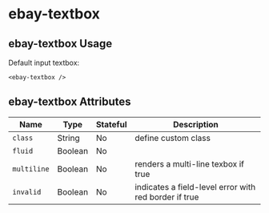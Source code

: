 # ebay-textbox

## ebay-textbox Usage

Default input textbox:

```marko
<ebay-textbox />
```

## ebay-textbox Attributes

Name | Type | Stateful | Description
--- | --- | --- | ---
`class` | String | No | define custom class
`fluid` | Boolean | No |
`multiline` | Boolean | No | renders a multi-line texbox if true
`invalid` | Boolean | No | indicates a field-level error with red border if true
